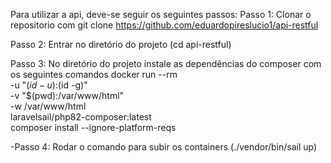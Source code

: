 Para utilizar a api, deve-se seguir os seguintes passos:
Passo 1: Clonar o repositorio com git clone https://github.com/eduardopireslucio1/api-restful

Passo 2: Entrar no diretório do projeto (cd api-restful)

Passo 3: No diretório do projeto instale as dependências do composer com os seguintes comandos
docker run --rm \
-u "$(id -u):$(id -g)" \
-v "$(pwd):/var/www/html" \
-w /var/www/html \
laravelsail/php82-composer:latest \
composer install --ignore-platform-reqs

-Passo 4: Rodar o comando para subir os containers (./vendor/bin/sail up)